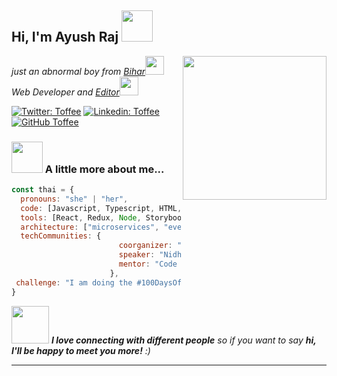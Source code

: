 <h2> Hi, I'm Ayush Raj <img src="https://media.giphy.com/media/mGcNjsfWAjY5AEZNw6/giphy.gif" width="50"></h2>
<img align='right' src="https://media.giphy.com/media/ieyl9zmCjO4b4t6qoY/giphy.gif" width="230">
<p><em>just an abnormal boy from <a href="http://www.unb.br">Bihar</a><img src="https://media.giphy.com/media/fYSnHlufseco8Fh93Z/giphy.gif" width="30"></br>Web Developer and <a href="#"> Editor</a><img src="https://media.giphy.com/media/WUlplcMpOCEmTGBtBW/giphy.gif" width="30"> 
</em></p>

[![Twitter: Toffee](https://img.shields.io/twitter/follow/Toffee?style=social)](#)
[![Linkedin: Toffee](https://img.shields.io/badge/-Toffee?style=flat-square&logo=Linkedin&logoColor=white&link=#)](#)
[![GitHub Toffee](https://img.shields.io/github/followers/toffee4u?label=follow&style=social)](https://github.com/Toffee4uu)


### <img src="https://media.giphy.com/media/VgCDAzcKvsR6OM0uWg/giphy.gif" width="50"> A little more about me...  

```javascript
const thai = {
  pronouns: "she" | "her",
  code: [Javascript, Typescript, HTML, CSS, Ruby, Python, Java],
  tools: [React, Redux, Node, Storybook, Styled-Components, Jest, Docker],
  architecture: ["microservices", "event-driven", "design system pattern"],
  techCommunities: {
                        coorganizer: "Apna College",
                        speaker: "Nidhi Mam",
                        mentor: "Code with harry"
                      },
 challenge: "I am doing the #100DaysOfCode challenge focused on react and typescript"
}
```

<img src="https://media.giphy.com/media/LnQjpWaON8nhr21vNW/giphy.gif" width="60"> <em><b>I love connecting with different people</b> so if you want to say <b>hi, I'll be happy to meet you more!</b> :)</em>

---
